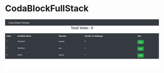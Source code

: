 # CodaBlockFullStack
![Alt text](https://github.com/shashkhr25/CodaBlockFullStack/blob/master/screenshots/homePage.JPG)
